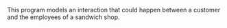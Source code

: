 This program models an interaction that could happen between a customer and the employees of a sandwich shop.
